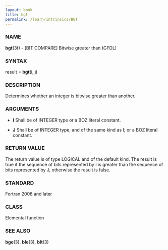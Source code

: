 ```yaml
---
layout: book
title: bgt
permalink: /learn/intrinsics/BGT
---
```

### NAME

**bgt**(3f) - \[BIT COMPARE\] Bitwise greater than
(GFDL)

### SYNTAX

result = **bgt**(i, j)

### DESCRIPTION

Determines whether an integer is bitwise greater than another.

### ARGUMENTS

  - **I**
    Shall be of INTEGER type or a BOZ literal constant.

  - **J**
    Shall be of INTEGER type, and of the same kind as I; or a BOZ
    literal constant.

### RETURN VALUE

The return value is of type LOGICAL and of the default kind. The result
is true if the sequence of bits represented by I is greater than the
sequence of bits represented by J, otherwise the result is false.

### STANDARD

Fortran 2008 and later

### CLASS

Elemental function

### SEE ALSO

**bge**(3), **ble**(3), **blt**(3)
